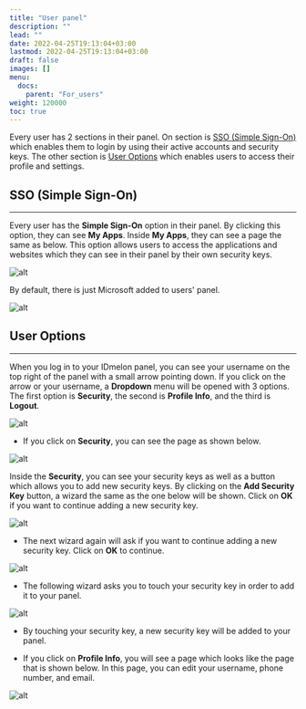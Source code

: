 ```yaml
---
title: "User panel"
description: ""
lead: ""
date: 2022-04-25T19:13:04+03:00
lastmod: 2022-04-25T19:13:04+03:00
draft: false
images: []
menu:
  docs:
    parent: "For_users"
weight: 120000
toc: true
---
```


Every user has 2 sections in their panel. On section is [SSO (Simple Sign-On)](#sso-simple-sign-on) which enables them to login by using their active accounts and security keys. The other section is [User Options](#user-options) which enables users to access their profile and settings.

## SSO (Simple Sign-On)

---

Every user has the **Simple Sign-On** option in their panel. By clicking this option, they can see **My Apps**. Inside **My Apps**, they can see a page the same as below. This option allows users to access the applications and websites which they can see in their panel by their own security keys.

![alt](/images/vendor/UserPanel/myappsu_1.png)

By default, there is just Microsoft added to users' panel.

![alt](/images/vendor/UserPanel/myappsu_2.png)

## User Options

---

When you log in to your IDmelon panel, you can see your username on the top right of the panel with a small arrow pointing down. If you click on the arrow or your username, a **Dropdown** menu will be opened with 3 options. The first option is **Security**, the second is **Profile Info**, and the third is **Logout**.

![alt](/images/vendor/UserPanel/userpanel_s_1.png)

- If you click on **Security**, you can see the page as shown below.

![alt](/images/vendor/UserPanel/userpanel_s_2.png)

Inside the **Security**, you can see your security keys as well as a button which allows you to add new security keys. By clicking on the **Add Security Key** button, a wizard the same as the one below will be shown. Click on **OK** if you want to continue adding a new security key.

![alt](/images/vendor/UserPanel/userpanel_s_3.png)

- The next wizard again will ask if you want to continue adding a new security key. Click on **OK** to continue.

![alt](/images/vendor/UserPanel/userpanel_s_4.png)

- The following wizard asks you to touch your security key in order to add it to your panel.

![alt](/images/vendor/UserPanel/userpanel_s_5.png)

- By touching your security key, a new security key will be added to your panel.

- If you click on **Profile Info**, you will see a page which looks like the page that is shown below. In this page, you can edit your username, phone number, and email.

![alt](/images/vendor/UserPanel/userpanel_s_6.png)

